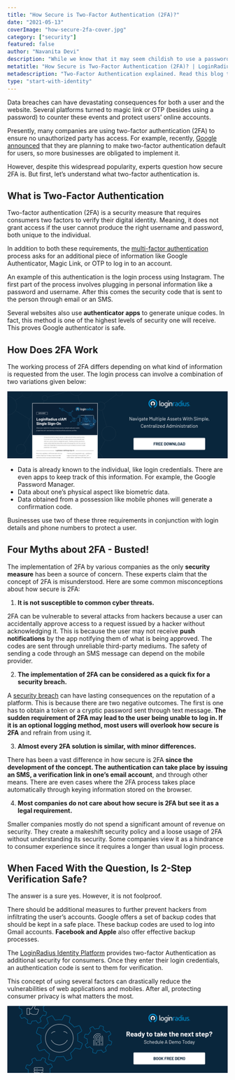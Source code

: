 ```yaml
---
title: "How Secure is Two-Factor Authentication (2FA)?"
date: "2021-05-13"
coverImage: "how-secure-2fa-cover.jpg"
category: ["security"]
featured: false 
author: "Navanita Devi"
description: "While we know that it may seem childish to use a password and a username combination, unfortunately, many people don’t learn the risks associated with this type of authentication until they have been victimized by cybercrime. And when that happens, two-factor authentication is one the best ways to protect your consumers’ sensitive data from theft."
metatitle: "How Secure is Two-Factor Authentication (2FA)? | LoginRadius"
metadescription: "Two-Factor Authentication explained. Read this blog to understand how 2FA works, how secure it is and should you implement it for your digital consumers."
type: "start-with-identity"
---
```


Data breaches can have devastating consequences for both a user and the website. Several platforms turned to magic link or OTP (besides using a password) to counter these events and protect users’ online accounts. 

Presently, many companies are using two-factor authentication (2FA) to ensure no unauthorized party has access. For example, recently, [Google announced](https://www.wired.com/story/google-two-factor-authentication-default/) that they are planning to make two-factor authentication default for users, so more businesses are obligated to implement it. 

However, despite this widespread popularity, experts question how secure 2FA is. But first, let’s understand what two-factor authentication is. 


## What is Two-Factor Authentication

Two-factor authentication (2FA) is a security measure that requires consumers two factors to verify their digital identity. Meaning, it does not grant access if the user cannot produce the right username and password, both unique to the individual. 

In addition to both these requirements, the [multi-factor authentication](https://www.loginradius.com/blog/start-with-identity/2019/06/what-is-multi-factor-authentication/) process asks for an additional piece of information like Google Authenticator, Magic Link,  or OTP to log in to an account. 

An example of this authentication is the login process using Instagram. The first part of the process involves plugging in personal information like a password and username. After this comes the security code that is sent to the person through email or an SMS. 

Several websites also use **authenticator apps** to generate unique codes. In fact, this method is one of the highest levels of security one will receive. This proves Google authenticator is safe. 


## How Does 2FA Work

The working process of 2FA differs depending on what kind of information is requested from the user. The login process can involve a combination of two variations given below: 

[![LR-SSO-DS](LR-SSO-DS.png)](https://www.loginradius.com/resource/loginradius-single-sign-on/)

*    Data is already known to the individual, like login credentials. There are even apps to keep track of this information. For example, the Google Password Manager. 
*   Data about one’s physical aspect like biometric data. 
*   Data obtained from a possession like mobile phones will generate a confirmation code.

Businesses use two of these three requirements in conjunction with login details and phone numbers to protect a user. 


## Four Myths about 2FA - Busted!

The implementation of 2FA by various companies as the only **security measure** has been a source of concern. These experts claim that the concept of 2FA is misunderstood. Here are some common misconceptions about how secure is 2FA: 



1. **It is not susceptible to common cyber threats.**

2FA can be vulnerable to several attacks from hackers because a user can accidentally approve access to a request issued by a hacker without acknowledging it. This is because the user may not receive **push notifications** by the app notifying them of what is being approved. The codes are sent through unreliable third-party mediums. The safety of sending a code through an SMS message can depend on the mobile provider. 



2. **The implementation of 2FA can be considered as a quick fix for a security breach.**

A [security breach](https://www.loginradius.com/blog/start-with-identity/2019/10/cybersecurity-attacks-business/) can have lasting consequences on the reputation of a platform. This is because there are two negative outcomes. The first is one has to obtain a token or a cryptic password sent through text message. **The sudden requirement of 2FA may lead to the user being unable to log in. If it is an optional logging method, most users will overlook how secure is 2FA** and refrain from using it. 



3. **Almost every 2FA solution is similar, with minor differences.**

There has been a vast difference in how secure is 2FA **since the development of the concept. The authentication can take place by issuing an SMS, a verification link in one’s email account**, and through other means. There are even cases where the 2FA process takes place automatically through keying information stored on the browser. 



4. **Most companies do not care about how secure is 2FA but see it as a legal requirement.**

Smaller companies mostly do not spend a significant amount of revenue on security. They create a makeshift security policy and a loose usage of 2FA without understanding its security. Some companies view it as a hindrance to consumer experience since it requires a longer than usual login process. 


## When Faced With the Question, Is 2-Step Verification Safe? 

The answer is a sure yes. However, it is not foolproof. 

There should be additional measures to further prevent hackers from infiltrating the user’s accounts. Google offers a set of backup codes that should be kept in a safe place. These backup codes are used to log into Gmail accounts. **Facebook and Apple** also offer effective backup processes. 

The [LoginRadius Identity Platform](https://www.loginradius.com/) provides two-factor Authentication as additional security for consumers. Once they enter their login credentials, an authentication code is sent to them for verification. 

This concept of using several factors can drastically reduce the vulnerabilities of web applications and mobiles. After all, protecting consumer privacy is what matters the most.

[![book-a-demo-loginradius](book-a-demo-loginradius.png)](https://www.loginradius.com/book-a-demo/)